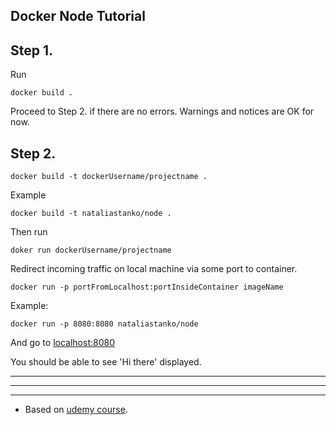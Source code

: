 ## Docker Node Tutorial

## Step 1.

Run

    docker build .

Proceed to Step 2. if there are no errors.
Warnings and notices are OK for now.

## Step 2.

    docker build -t dockerUsername/projectname .

Example

    docker build -t nataliastanko/node .

Then run

    doker run dockerUsername/projectname

Redirect incoming traffic on local machine via some port to container.

    docker run -p portFromLocalhost:portInsideContainer imageName

Example:

    docker run -p 8080:8080 nataliastanko/node


And go to [localhost:8080](http://localhost:8080/)

You should be able to see 'Hi there' displayed.


***

***

***

* Based on [udemy course](https://www.udemy.com/docker-and-kubernetes-the-complete-guide/).
